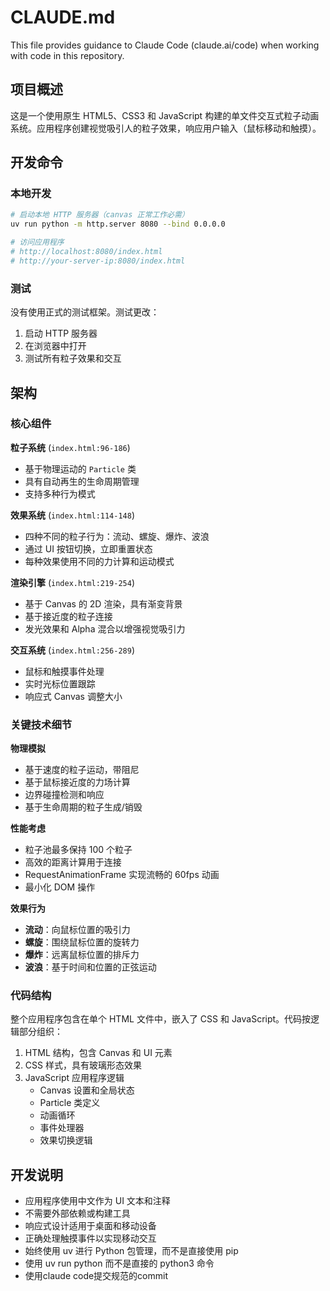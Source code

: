 # CLAUDE.md

This file provides guidance to Claude Code (claude.ai/code) when working with code in this repository.

## 项目概述

这是一个使用原生 HTML5、CSS3 和 JavaScript 构建的单文件交互式粒子动画系统。应用程序创建视觉吸引人的粒子效果，响应用户输入（鼠标移动和触摸）。

## 开发命令

### 本地开发
```bash
# 启动本地 HTTP 服务器（canvas 正常工作必需）
uv run python -m http.server 8080 --bind 0.0.0.0

# 访问应用程序
# http://localhost:8080/index.html
# http://your-server-ip:8080/index.html
```

### 测试
没有使用正式的测试框架。测试更改：
1. 启动 HTTP 服务器
2. 在浏览器中打开
3. 测试所有粒子效果和交互

## 架构

### 核心组件

**粒子系统** (`index.html:96-186`)
- 基于物理运动的 `Particle` 类
- 具有自动再生的生命周期管理
- 支持多种行为模式

**效果系统** (`index.html:114-148`)
- 四种不同的粒子行为：流动、螺旋、爆炸、波浪
- 通过 UI 按钮切换，立即重置状态
- 每种效果使用不同的力计算和运动模式

**渲染引擎** (`index.html:219-254`)
- 基于 Canvas 的 2D 渲染，具有渐变背景
- 基于接近度的粒子连接
- 发光效果和 Alpha 混合以增强视觉吸引力

**交互系统** (`index.html:256-289`)
- 鼠标和触摸事件处理
- 实时光标位置跟踪
- 响应式 Canvas 调整大小

### 关键技术细节

**物理模拟**
- 基于速度的粒子运动，带阻尼
- 基于鼠标接近度的力场计算
- 边界碰撞检测和响应
- 基于生命周期的粒子生成/销毁

**性能考虑**
- 粒子池最多保持 100 个粒子
- 高效的距离计算用于连接
- RequestAnimationFrame 实现流畅的 60fps 动画
- 最小化 DOM 操作

**效果行为**
- **流动**：向鼠标位置的吸引力
- **螺旋**：围绕鼠标位置的旋转力
- **爆炸**：远离鼠标位置的排斥力
- **波浪**：基于时间和位置的正弦运动

### 代码结构

整个应用程序包含在单个 HTML 文件中，嵌入了 CSS 和 JavaScript。代码按逻辑部分组织：

1. HTML 结构，包含 Canvas 和 UI 元素
2. CSS 样式，具有玻璃形态效果
3. JavaScript 应用程序逻辑
   - Canvas 设置和全局状态
   - Particle 类定义
   - 动画循环
   - 事件处理器
   - 效果切换逻辑

## 开发说明

- 应用程序使用中文作为 UI 文本和注释
- 不需要外部依赖或构建工具
- 响应式设计适用于桌面和移动设备
- 正确处理触摸事件以实现移动交互
- 始终使用 uv 进行 Python 包管理，而不是直接使用 pip
- 使用 uv run python 而不是直接的 python3 命令
- 使用claude code提交规范的commit